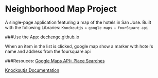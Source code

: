 # Neighborhood Map Project
A single-page application featuring a map of the hotels in San Jose. Built with the following Libraries:  `Knockoutjs` + `google maps` + `fourSquare api`

###Use the App:
[dechengc.github.io](https://dechengc.github.io/neighborhood-map-project)

When an item in the list is clicked, google map show a marker with hotel's name and address from the foursquare api

###Resouces:
[Google Maps API:: Place Searches](https://developers.google.com/maps/documentation/javascript/examples/place-search)

[Knockoutjs Documentation](http://knockoutjs.com/documentation/introduction.html)
